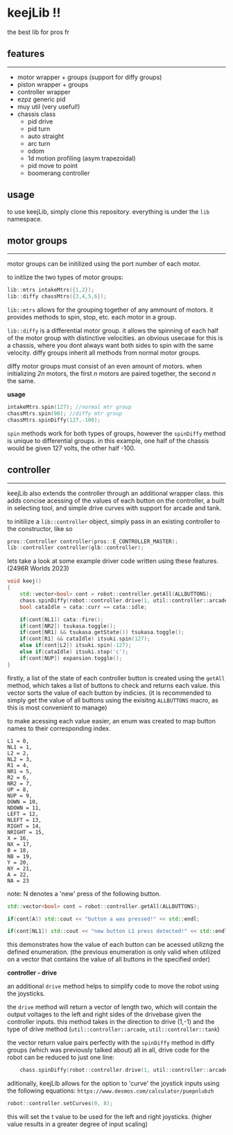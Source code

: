 # keejLib !!
the best lib for pros fr

**features**
-
---
- motor wrapper + groups (support for diffy groups)
- piston wrapper + groups
- controller wrapper
- ezpz generic pid
- muy util (very useful!)
- chassis class
  - pid drive
  - pid turn
  - auto straight
  - arc turn
  - odom
  - 1d motion profiling (asym trapezoidal)
  - pid move to point
  - boomerang controller

**usage**
-
to use keejLib, simply clone this repository. everything is under the `lib` namespace.

**motor groups**
-
---

motor groups can be initilized using the port number of each motor.

to initlize the two types of motor groups:
```cpp
lib::mtrs intakeMtrs({1,2});
lib::diffy chassMtrs({3,4,5,6});
```
`lib::mtrs` allows for the grouping together of any ammount of motors. it provides methods to spin, stop, etc. each motor in a group. 

`lib::diffy` is a differential motor group. it allows the spinning of each half of the motor group with distinctive velocities. an obvious usecase for this is a chassis, where you dont always want both sides to spin with the same velocity. diffy groups inherit all methods from normal motor groups. 

diffy motor groups must consist of an even amount of motors. when initializing *2n* motors, the first *n* motors are paired together, the second *n* the same.


**usage**

```cpp
intakeMtrs.spin(127); //normal mtr group
chassMtrs.spin(90); //diffy mtr group
chassMtrs.spinDiffy(127,-100);
```

`spin` methods work for both types of groups, however the `spinDiffy` method is unique to differential groups. in this example, one half of the chassis would be given 127 volts, the other half -100.

**controller**
-
---
keejLib also extends the controller through an additional wrapper class. this adds concise acessing of the values of each button on the controller, a built in selecting tool, and simple drive curves with support for arcade and tank.

to initilize a `lib::controller` object, simply pass in an existing controller to the constructor, like so
```cpp
pros::Controller controller(pros::E_CONTROLLER_MASTER);
lib::controller controller(glb::controller);
```
lets take a look at some example driver code written using these features. (2496R Worlds 2023)

```cpp
void keej()
{
    std::vector<bool> cont = robot::controller.getAll(ALLBUTTONS);
    chass.spinDiffy(robot::controller.drive(1, util::controller::arcade));
    bool cataIdle = cata::curr == cata::idle;

    if(cont[NL1]) cata::fire();
    if(cont[NR2]) tsukasa.toggle();
    if(cont[NR1] && tsukasa.getState()) tsukasa.toggle();
    if(cont[R1] && cataIdle) itsuki.spin(127);
    else if(cont[L2]) itsuki.spin(-127);
    else if(cataIdle) itsuki.stop('c');
    if(cont[NUP]) expansion.toggle();
}
```

firstly, a list of the state of each controller button is created using the `getAll` method, which takes a list of buttons to check and returns each value. this vector sorts the value of each button by indicies. (it is recommended to simply get the value of all buttons using the exisitng `ALLBUTTONS` macro, as this is most convenient to manage)

to make acessing each value easier, an enum was created to map button names to their corresponding index.
```
L1 = 0,
NL1 = 1,
L2 = 2,
NL2 = 3,
R1 = 4,
NR1 = 5,
R2 = 6,
NR2 = 7,
UP = 8,
NUP = 9,
DOWN = 10,
NDOWN = 11,
LEFT = 12,
NLEFT = 13,
RIGHT = 14,
NRIGHT = 15,
X = 16,
NX = 17,
B = 18,
NB = 19,
Y = 20,
NY = 21,
A = 22,
NA = 23 
```
note: N denotes a 'new' press of the following button.

```cpp
std::vector<bool> cont = robot::controller.getAll(ALLBUTTONS);

if(cont[A]) std::cout << "button a was pressed!" << std::endl;

if(cont[NL1]) std::cout << "new button L1 press detected!" << std::endl;
```
this demonstrates how the value of each button can be acessed utilizng the defined enumeration. (the previous enumeration is only valid when utilized on a vector that contains the value of all buttons in the specified order)

**controller - drive**

an additional `drive` method helps to simplify code to move the robot using the joysticks. 

the `drive` method will return a vector of length two, which will contain the output voltages to the left and right sides of the drivebase given the controller inputs. this method takes in the direction to drive (1,-1) and the type of drive method (`util::controller::arcade`, `util::controller::tank`)

the vector return value pairs perfectly with the `spinDiffy` method in diffy groups (which was previously talked about) all in all, drive code for the robot can be reduced to just one line:

```cpp
    chass.spinDiffy(robot::controller.drive(1, util::controller::arcade)
```

aditionally, keejLib allows for the option to 'curve' the joystick inputs using the following equations: `https://www.desmos.com/calculator/puepnlubzh`

```cpp
robot::controller.setCurves(0, 8);
```
this will set the t value to be used for the left and right joysticks. (higher value results in a greater degree of input scaling)